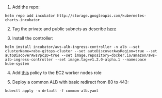 1. Add the repo:
```
helm repo add incubator http://storage.googleapis.com/kubernetes-charts-incubator
```

2. Tag the private and public subnets as describe [here](https://docs.aws.amazon.com/eks/latest/userguide/alb-ingress.html)

3. Install the controller:
```
helm install incubator/aws-alb-ingress-controller -n alb --set clusterName=rabe-gitops-cluster --set autoDiscoverAwsRegion=true --set autoDiscoverAwsVpcID=true --set image.repository=docker.io/amazon/aws-alb-ingress-controller --set image.tag=v1.2.0-alpha.1 --namespace kube-system
```

4. Add [this](https://github.com/kubernetes-sigs/aws-alb-ingress-controller/blob/master/docs/examples/iam-policy.json) policy to the EC2 worker nodes role

5. Deploy a common ALB with basic redirect from 80 to 443:
```
kubectl apply -n default -f common-alb.yaml
```
